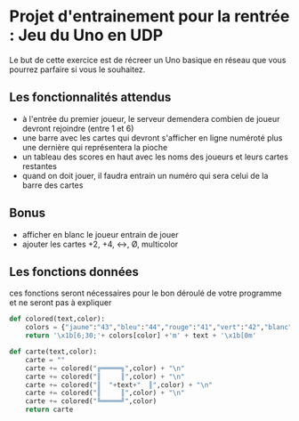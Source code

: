 # Projet d'entrainement pour la rentrée : Jeu du Uno en UDP

Le but de cette exercice est de récreer un Uno basique en réseau que vous pourrez parfaire si vous le souhaitez.


## Les fonctionnalités attendus

- à l'entrée du premier joueur, le serveur demendera combien de joueur devront rejoindre (entre 1 et 6)
- une barre avec les cartes qui devront s'afficher en ligne numéroté plus une dernière qui représentera la pioche
- un tableau des scores en haut avec les noms des joueurs et leurs cartes restantes
- quand on doit jouer, il faudra entrain un numéro qui sera celui de la barre des cartes

## Bonus

- afficher en blanc le joueur entrain de jouer
- ajouter les cartes +2, +4, ↔, Ø, multicolor

## Les fonctions données

ces fonctions seront nécessaires pour le bon déroulé de votre programme et ne seront pas à expliquer

```python
def colored(text,color):
	colors = {"jaune":"43","bleu":"44","rouge":"41","vert":"42","blanc":"47"}
	return '\x1b[6;30;'+ colors[color] +'m' + text + '\x1b[0m'

def carte(text,color):
	carte = ""
	carte += colored("╔═════╗",color) + "\n"
	carte += colored("║     ║",color) + "\n"
	carte += colored("║  "+text+"  ║",color) + "\n"
	carte += colored("║     ║",color) + "\n"
	carte += colored("╚═════╝",color)
	return carte
```
